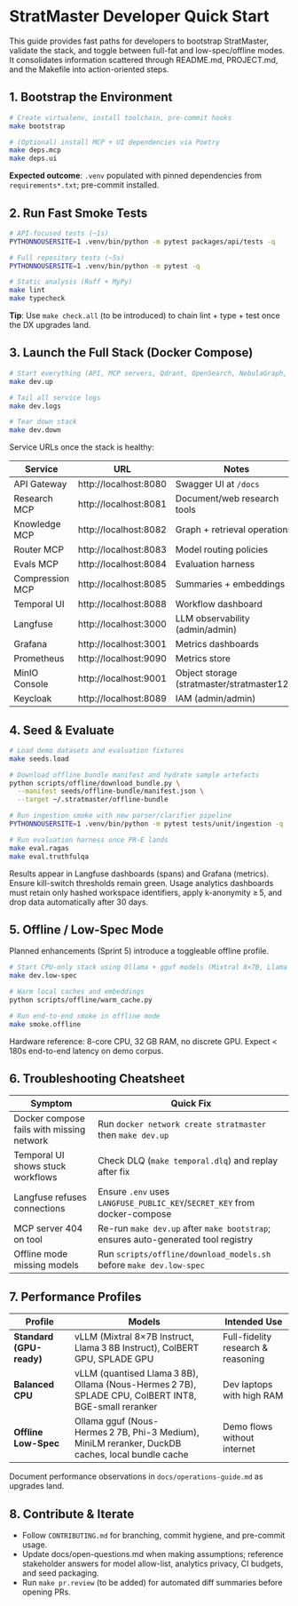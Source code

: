 # StratMaster Developer Quick Start

This guide provides fast paths for developers to bootstrap StratMaster, validate the stack, and toggle between full-fat and low-spec/offline modes. It consolidates information scattered through README.md, PROJECT.md, and the Makefile into action-oriented steps.

## 1. Bootstrap the Environment

```bash
# Create virtualenv, install toolchain, pre-commit hooks
make bootstrap

# (Optional) install MCP + UI dependencies via Poetry
make deps.mcp
make deps.ui
```

**Expected outcome**: `.venv` populated with pinned dependencies from `requirements*.txt`; pre-commit installed.

## 2. Run Fast Smoke Tests

```bash
# API-focused tests (~1s)
PYTHONNOUSERSITE=1 .venv/bin/python -m pytest packages/api/tests -q

# Full repository tests (~5s)
PYTHONNOUSERSITE=1 .venv/bin/python -m pytest -q

# Static analysis (Ruff + MyPy)
make lint
make typecheck
```

**Tip**: Use `make check.all` (to be introduced) to chain lint + type + test once the DX upgrades land.

## 3. Launch the Full Stack (Docker Compose)

```bash
# Start everything (API, MCP servers, Qdrant, OpenSearch, NebulaGraph, MinIO, Temporal, Langfuse, SearxNG, vLLM, OTEL, etc.)
make dev.up

# Tail all service logs
make dev.logs

# Tear down stack
make dev.down
```

Service URLs once the stack is healthy:

| Service | URL | Notes |
|---------|-----|-------|
| API Gateway | http://localhost:8080 | Swagger UI at `/docs` |
| Research MCP | http://localhost:8081 | Document/web research tools |
| Knowledge MCP | http://localhost:8082 | Graph + retrieval operations |
| Router MCP | http://localhost:8083 | Model routing policies |
| Evals MCP | http://localhost:8084 | Evaluation harness |
| Compression MCP | http://localhost:8085 | Summaries + embeddings |
| Temporal UI | http://localhost:8088 | Workflow dashboard |
| Langfuse | http://localhost:3000 | LLM observability (admin/admin) |
| Grafana | http://localhost:3001 | Metrics dashboards |
| Prometheus | http://localhost:9090 | Metrics store |
| MinIO Console | http://localhost:9001 | Object storage (stratmaster/stratmaster123) |
| Keycloak | http://localhost:8089 | IAM (admin/admin) |

## 4. Seed & Evaluate

```bash
# Load demo datasets and evaluation fixtures
make seeds.load

# Download offline bundle manifest and hydrate sample artefacts
python scripts/offline/download_bundle.py \
  --manifest seeds/offline-bundle/manifest.json \
  --target ~/.stratmaster/offline-bundle

# Run ingestion smoke with new parser/clarifier pipeline
PYTHONNOUSERSITE=1 .venv/bin/python -m pytest tests/unit/ingestion -q

# Run evaluation harness once PR-E lands
make eval.ragas
make eval.truthfulqa
```

Results appear in Langfuse dashboards (spans) and Grafana (metrics). Ensure kill-switch thresholds remain green. Usage analytics dashboards must retain only hashed workspace identifiers, apply k-anonymity ≥ 5, and drop data automatically after 30 days.

## 5. Offline / Low-Spec Mode

Planned enhancements (Sprint 5) introduce a toggleable offline profile.

```bash
# Start CPU-only stack using Ollama + gguf models (Mixtral 8×7B, Llama 3 8B, Nous-Hermes 2 7B, Phi-3 Medium)
make dev.low-spec

# Warm local caches and embeddings
python scripts/offline/warm_cache.py

# Run end-to-end smoke in offline mode
make smoke.offline
```

Hardware reference: 8-core CPU, 32 GB RAM, no discrete GPU. Expect < 180s end-to-end latency on demo corpus.

## 6. Troubleshooting Cheatsheet

| Symptom | Quick Fix |
|---------|-----------|
| Docker compose fails with missing network | Run `docker network create stratmaster` then `make dev.up` |
| Temporal UI shows stuck workflows | Check DLQ (`make temporal.dlq`) and replay after fix |
| Langfuse refuses connections | Ensure `.env` uses `LANGFUSE_PUBLIC_KEY`/`SECRET_KEY` from docker-compose |
| MCP server 404 on tool | Re-run `make dev.up` after `make bootstrap`; ensures auto-generated tool registry |
| Offline mode missing models | Run `scripts/offline/download_models.sh` before `make dev.low-spec` |

## 7. Performance Profiles

| Profile | Models | Intended Use |
|---------|--------|--------------|
| **Standard (GPU-ready)** | vLLM (Mixtral 8×7B Instruct, Llama 3 8B Instruct), ColBERT GPU, SPLADE GPU | Full-fidelity research & reasoning |
| **Balanced CPU** | vLLM (quantised Llama 3 8B), Ollama (Nous-Hermes 2 7B), SPLADE CPU, ColBERT INT8, BGE-small reranker | Dev laptops with high RAM |
| **Offline Low-Spec** | Ollama gguf (Nous-Hermes 2 7B, Phi-3 Medium), MiniLM reranker, DuckDB caches, local bundle cache | Demo flows without internet |

Document performance observations in `docs/operations-guide.md` as upgrades land.

## 8. Contribute & Iterate

- Follow `CONTRIBUTING.md` for branching, commit hygiene, and pre-commit usage.
- Update docs/open-questions.md when making assumptions; reference stakeholder answers for model allow-list, analytics privacy, CI budgets, and seed packaging.
- Run `make pr.review` (to be added) for automated diff summaries before opening PRs.
